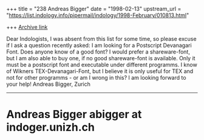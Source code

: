+++
title = "238 Andreas Bigger"
date = "1998-02-13"
upstream_url = "https://list.indology.info/pipermail/indology/1998-February/010813.html"

+++
[Archive link](https://list.indology.info/pipermail/indology/1998-February/010813.html)

Dear Indologists,
I was absent from this list for some time, so please excuse if I ask a
question recently asked: I am looking for a Postscript Devanagari
Font. Does anyone know of a good font? I would prefer a shareware-font,
but I am also able to buy one, if no good shareware-font is available.
Only it must be a postscript font and executable under different
programms. I know of Wikners TEX-Devanagari-Font, but I believe it is only
useful for TEX and not for other programms - or am I wrong in this?
I am looking forward to your help!
Andreas Bigger, Zurich

------------------------------------------------------------------
Andreas Bigger                          abigger at indoger.unizh.ch
==================================================================



